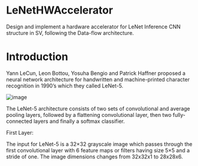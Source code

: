 # LeNetHWAccelerator
Design and implement a hardware accelerator for LeNet Inference CNN structure in SV, following the Data-flow architecture.

# Introduction
Yann LeCun, Leon Bottou, Yosuha Bengio and Patrick Haffner proposed a neural network architecture for handwritten and machine-printed character recognition in 1990’s which they called LeNet-5.

![image](https://user-images.githubusercontent.com/62478699/88668530-0946a600-d0e3-11ea-845b-e27e4a501131.png)

The LeNet-5 architecture consists of two sets of convolutional and average pooling layers, followed by a flattening convolutional layer, then two fully-connected layers and finally a softmax classifier.

First Layer:

The input for LeNet-5 is a 32×32 grayscale image which passes through the first convolutional layer with 6 feature maps or filters having size 5×5 and a stride of one. The image dimensions changes from 32x32x1 to 28x28x6.

